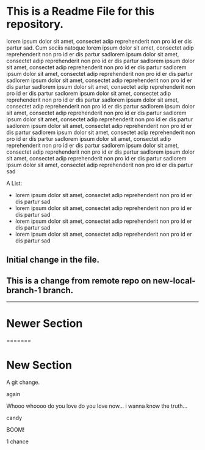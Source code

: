 # This is a Readme File for this repository.
lorem ipsum dolor sit amet, consectet adip reprehenderit non pro id er dis partur sad. Cum sociis natoque lorem ipsum dolor sit amet, consectet adip reprehenderit non pro id er dis partur sadlorem ipsum dolor sit amet, consectet adip reprehenderit non pro id er dis partur sadlorem ipsum dolor sit amet, consectet adip reprehenderit non pro id er dis partur sadlorem ipsum dolor sit amet, consectet adip reprehenderit non pro id er dis partur sadlorem ipsum dolor sit amet, consectet adip reprehenderit non pro id er dis partur sadlorem ipsum dolor sit amet, consectet adip reprehenderit non pro id er dis partur sadlorem ipsum dolor sit amet, consectet adip reprehenderit non pro id er dis partur sadlorem ipsum dolor sit amet, consectet adip reprehenderit non pro id er dis partur sadlorem ipsum dolor sit amet, consectet adip reprehenderit non pro id er dis partur sadlorem ipsum dolor sit amet, consectet adip reprehenderit non pro id er dis partur sadlorem ipsum dolor sit amet, consectet adip reprehenderit non pro id er dis partur sadlorem ipsum dolor sit amet, consectet adip reprehenderit non pro id er dis partur sadlorem ipsum dolor sit amet, consectet adip reprehenderit non pro id er dis partur sadlorem ipsum dolor sit amet, consectet adip reprehenderit non pro id er dis partur sadlorem ipsum dolor sit amet, consectet adip reprehenderit non pro id er dis partur sadlorem ipsum dolor sit amet, consectet adip reprehenderit non pro id er dis partur sad

A List:
- lorem ipsum dolor sit amet, consectet adip reprehenderit non pro id er dis partur sad
- lorem ipsum dolor sit amet, consectet adip reprehenderit non pro id er dis partur sad
- lorem ipsum dolor sit amet, consectet adip reprehenderit non pro id er dis partur sad
- lorem ipsum dolor sit amet, consectet adip reprehenderit non pro id er dis partur sad

## Initial change in the file.
## This is a change from remote repo on new-local-branch-1 branch.

---
# Newer Section
=======
# New Section

A git change.

again

Whooo whoooo do you love do you love now... i wanna know the truth...

candy

BOOM!

1 chance

